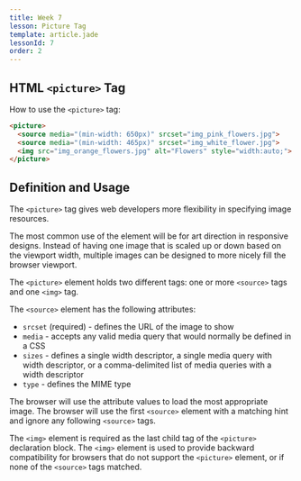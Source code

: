 ```yaml
---
title: Week 7
lesson: Picture Tag
template: article.jade
lessonId: 7
order: 2
---
```


## HTML `<picture>` Tag

How to use the `<picture>` tag:

```html
<picture>
  <source media="(min-width: 650px)" srcset="img_pink_flowers.jpg">
  <source media="(min-width: 465px)" srcset="img_white_flower.jpg">
  <img src="img_orange_flowers.jpg" alt="Flowers" style="width:auto;">
</picture>
```

## Definition and Usage

The `<picture>` tag gives web developers more flexibility in specifying image resources.

The most common use of the <picture> element will be for art direction in responsive designs. Instead of having one image that is scaled up or down based on the viewport width, multiple images can be designed to more nicely fill the browser viewport.

The `<picture>` element holds two different tags: one or more `<source>` tags and one `<img>` tag.

The `<source>` element has the following attributes:

- `srcset` (required) - defines the URL of the image to show
- `media` - accepts any valid media query that would normally be defined in a CSS
- `sizes` - defines a single width descriptor, a single media query with width descriptor, or a comma-delimited list of media queries with a width descriptor
- `type` - defines the MIME type

The browser will use the attribute values to load the most appropriate image. The browser will use the first `<source>` element with a matching hint and ignore any following `<source>` tags.

The `<img>` element is required as the last child tag of the `<picture>` declaration block. The `<img>` element is used to provide backward compatibility for browsers that do not support the `<picture>` element, or if none of the `<source>` tags matched.
